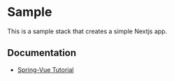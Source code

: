 # Sample

This is a sample stack that creates a simple Nextjs app.

## Documentation
- [Spring-Vue Tutorial](https://heighliner.dev/docs/getting_started/first_app)